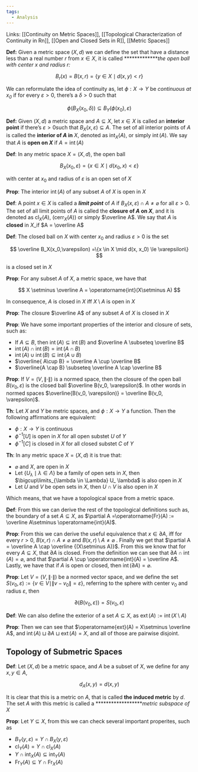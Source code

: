 ```yaml
---
tags:
  - Analysis
---
```

Links: [[Continuity on Metric Spaces]], [[Topological Characterization of Continuity in Rn]], [[Open and Closed Sets in R]], [[Metric Spaces]]

**Def:** Given a metric space $(X, d)$ we can define the set that have a distance less than a real number $r$ from $x \in X$, it is called *************_the open ball with center $x$ and radius $r$:_

$$ B_r(x)=B(x, r) = \{y \in X \mid d(x,y) < r\} $$

We can reformulate the idea of continuity as, let $\phi: X \to Y$ be _continuous at $x_0$_ if for every ${\varepsilon >0}$, there’s a $\delta >0$ such that

$$ \phi(B_X(x_0, \delta)) \subseteq B_Y(\phi(x_0), \varepsilon) $$

**Def:** Given $(X, d)$ a metric space and $A\subseteq X$, let $x \in X$ is called an **interior point** if there’s $\varepsilon>0$such that $B_X(x, \varepsilon )\subseteq A$. The set of all interior points of $A$ is called the **interior of $A$ in** $X$, denoted as $\operatorname{int}_X(A)$, or simply $\operatorname{int}(A)$. We say that $A$ is **open on $X$** if $A = \operatorname{int}(A)$

**Def**: In any metric space $X=(X, d)$, the open ball

$$ B_X(x_0, \varepsilon) =\{ x\in X \mid d(x_0, x) < \varepsilon\} $$

with center at $x_0$ and radius of $\varepsilon$ is an open set of $X$

**Prop**: The interior $\operatorname{int}(A)$ of any subset $A$ of $X$ is open in $X$

**Def**: A point $x \in X$ is called a _**limit point**_ of $A$ if $B_X(x, \varepsilon) \cap A\ne \varnothing$ for all $\varepsilon>0$. The set of all limit points of $A$ is called the **closure of $A$ on $X$**, and it is denoted as $\operatorname{cl}_X(A)$, ($\operatorname{cerr}_X(A)$) or simply $\overline A$. We say that $A$ is **closed** in $X$_if $A = \overline A$

**Def**: The closed ball on $X$ with center $x_0$ and radius $\varepsilon >0$ is the set

$$ \overline B_X(x_0,\varepsilon) =\{x \in X \mid d(x, x_0) \le \varepsilon\} $$

is a closed set in $X$

**Prop**: For any subset $A$ of $X$, a metric space, we have that

$$ X \setminus \overline A = \operatorname{int}(X\setminus A) $$

In consequence, $A$ is closed in $X$ iff $X\setminus A$ is open in $X$

**Prop**: The closure $\overline A$ of any subset $A$ of $X$ is closed in $X$

**Prop**: We have some important properties of the interior and closure of sets, such as:
- If $A \subseteq B$, then $\operatorname{int}(A) \subseteq \operatorname{int}(B)$ and $\overline A \subseteq \overline B$
- $\operatorname{int}(A) \cap \operatorname{int}(B) = \operatorname{int}(A\cap B)$
- $\operatorname{int}(A) \cup \operatorname{int}(B) \subseteq \operatorname{int}(A\cup B)$
- $\overline{ A\cup B} = \overline A \cup \overline B$
- $\overline{A \cap B} \subseteq \overline A \cap \overline B$

**Prop**: If $V =(V, \| \cdot \|)$ is a normed space, then the closure of the open ball $B(v_0, \varepsilon)$ is the closed ball $\overline B(v_0, \varepsilon)$. In other words in normed spaces $\overline{B(v_0, \varepsilon)} = \overline B(v_0, \varepsilon)$.

**Th**: Let $X$ and $Y$ be metric spaces, and $\phi: X \to Y$ a function. Then the following affirmations are equivalent:
- $\phi: X \to Y$ is continuous
- $\phi^{-1}[U]$ is open in $X$ for all open substet $U$ of $Y$
- $\phi^{-1}[C]$ is closed in $X$ for all closed substet $C$ of $Y$

**Th**: In any metric space $X=(X, d)$ it is true that:

- $\varnothing$ and $X$, are open in $X$
- Let $\{ U_\lambda \mid \lambda \in \Lambda\}$ be a family of open sets in $X$, then $\bigcup\limits_{\lambda \in \Lambda} U_ \lambda$ is also open in $X$
- Let $U$ and $V$ be open sets in $X$, then $U \cap V$ is also open in $X$

Which means, that we have a topological space from a metric space.

**Def**: From this we can derive the rest of the topological definitions such as, the boundary of a set ${A \subseteq X}$, as $\partial A =\operatorname{Fr}(A) := \overline A\setminus \operatorname{int}(A)$.

**Prop**: From this we can derive the useful equivalence that $x \in \partial A$, iff for every $r >0$, $B(x, r) \cap A \ne \varnothing$ and $B(x,r)\setminus A \ne \varnothing$ . Finally we get that $\partial A = \overline A \cap \overline {(X\setminus A)}$. From this we know that for every $A \subseteq X$, that $\partial A$ is closed. From the definition we can see that $\partial A \cap \operatorname{int}(A) = \varnothing$, and that $\partial A \cup \operatorname{int}(A) = \overline A$. Lastly, we have that if $A$ is open or closed, then $\operatorname{int}(\partial A) = \varnothing$.

**Prop**: Let $V=(V, \| \cdot \|)$ be a normed vector space, and we define the set ${S(v_0, \varepsilon) := \{ v \in V\mid \|v-v_0\| = \varepsilon\}}$, referring to the sphere with center $v_0$ and radius $\varepsilon$, then

$$ \partial(B(v_0, \varepsilon)) = S(v_0, \varepsilon) $$

**Def**: We can also define the exterior of a set $A \subseteq X$, as $\operatorname{ext}(A) := \operatorname{int}(X \setminus A)$

**Prop**: Then we can see that $\operatorname{ext}(A) = X\setminus \overline A$, and $\operatorname{int}(A) \sqcup \partial A \sqcup \operatorname{ext}(A) = X$, and all of those are pairwise disjoint.

## Topology of Submetric Spaces
**Def**: Let $(X, d)$ be a metric space, and $A$ be a subset of $X$, we define for any $x, y \in A$,

$$ d_A(x, y) = d(x, y) $$

It is clear that this is a metric on $A$, that is called **the induced metric** by $d$. The set $A$ with this metric is called a ******************_metric subspace of $X$_

**Prop**: Let $Y \subseteq X$, from this we can check several important properites, such as
- $B_Y(y,\varepsilon ) = Y\cap B_X(y, \varepsilon)$
- $\operatorname{cl}_Y(A) = Y \cap \operatorname{cl}_X(A)$
- $Y\cap \operatorname{int}_X(A) \subseteq \operatorname{int}_Y(A)$
- $\operatorname{Fr}_Y (A) \subseteq Y \cap \operatorname{Fr}_X(A)$